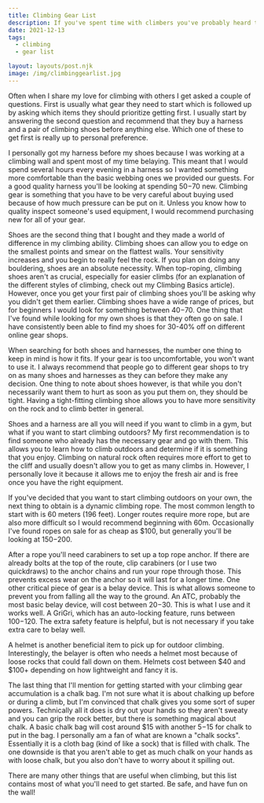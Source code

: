 ```yaml
---
title: Climbing Gear List
description: If you've spent time with climbers you've probably heard them talk about their gear. You may have also thought to yourself, "what in the world is that?" as you hear about new gear. Fortunately, getting started with climbing only requires a few pieces of equipment with names that aren't too difficult to get your head wrapped around.
date: 2021-12-13
tags:
  - climbing
  - gear list

layout: layouts/post.njk
image: /img/climbinggearlist.jpg
---
```


Often when I share my love for climbing with others I get asked a couple of questions. First is usually what gear they need to start which is followed up by asking which items they should prioritize getting first. I usually start by answering the second question and recommend that they buy a harness and a pair of climbing shoes before anything else. Which one of these to get first is really up to personal preference. 

I personally got my harness before my shoes because I was working at a climbing wall and spent most of my time belaying. This meant that I would spend several hours every evening in a harness so I wanted something more comfortable than the basic webbing ones we provided our guests. For a good quality harness  you'll be looking at spending $50-$70 new. Climbing gear is something that you have to be very careful about buying used because of how much pressure can be put on it. Unless you know how to quality inspect someone's used equipment, I would recommend purchasing new for all of your gear. 

Shoes are the second thing that I bought and they made a world of difference in my climbing ability. Climbing shoes can allow you to edge on the smallest points and smear on the flattest walls. Your sensitivity increases and you begin to really feel the rock. If you plan on doing any bouldering, shoes are an absolute necessity. When top-roping, climbing shoes aren't as crucial, especially for easier climbs (for an explanation of the different styles of climbing, check out my Climbing Basics article). However, once you get your first pair of climbing shoes you'll be asking why you didn't get them earlier. Climbing shoes have a wide range of prices, but for beginners I would look for something between $40-$70. One thing that I've found while looking for my own shoes is that they often go on sale. I have consistently been able to find my shoes for 30-40% off on different online gear shops.

When searching for both shoes and harnesses, the number one thing to keep in mind is how it fits. If your gear is too uncomfortable, you won't want to use it. I always recommend that people go to different gear shops to try on as many shoes and harnesses as they can before they make any decision. One thing to note about shoes however, is that while you don't necessarily want them to hurt as soon as you put them on, they should be tight. Having a tight-fitting climbing shoe allows you to have more sensitivity on the rock and to climb better in general.

Shoes and a harness are all you will need if you want to climb in a gym, but what if you want to start climbing outdoors? My first recommendation is to find someone who already has the necessary gear and go with them. This allows you to learn how to climb outdoors and determine if it is something that you enjoy. Climbing on natural rock often requires more effort to get to the cliff and usually doesn't allow you to get as many climbs in. However, I personally love it because it allows me to enjoy the fresh air and is free once you have the right equipment. 

If you've decided that you want to start climbing outdoors on your own, the next thing to obtain is a dynamic climbing rope.  The most common length to start with is 60 meters (196 feet). Longer routes require more rope, but are also more difficult so I would recommend beginning with 60m. Occasionally I've found ropes on sale for as cheap as $100, but generally you'll be looking at $150-$200. 

After a rope you'll need carabiners to set up a top rope anchor. If there are already bolts at the top of the route, clip carabiners (or I use two quickdraws) to the anchor chains and run your rope through those. This prevents excess wear on the anchor so it will last for a longer time. One other critical piece of gear is a belay device. This is what allows someone to prevent you from falling all the way to the ground. An ATC, probably the most basic belay device, will cost between $20-$30. This is what I use and it works well. A GriGri, which has an auto-locking feature, runs between $100-$120. The extra safety feature is helpful, but is not necessary if you take extra care to belay well.

A helmet is another beneficial item to pick up for outdoor climbing. Interestingly, the belayer is often who needs a helmet most because of loose rocks that could fall down on them. Helmets cost between $40 and $100+ depending on how lightweight and fancy it is. 

The last thing that I'll mention for getting started with your climbing gear accumulation is a chalk bag. I'm not sure what it is about chalking up before or during a climb, but I'm convinced that chalk gives you some sort of super powers. Technically all it does is dry out your hands so they aren't sweaty and you can grip the rock better, but there is something magical about chalk. A basic chalk bag will cost around $15 with another $5-$15 for chalk to put in the bag. I personally am a fan of what are known a "chalk socks". Essentially it is a cloth bag (kind of like a sock) that is filled with chalk. The one downside is that you aren't able to get as much chalk on your hands as with loose chalk, but you also don't have to worry about it spilling out.

There are many other things that are useful when climbing, but this list contains most of what you'll need to get started. Be safe, and have fun on the wall!
